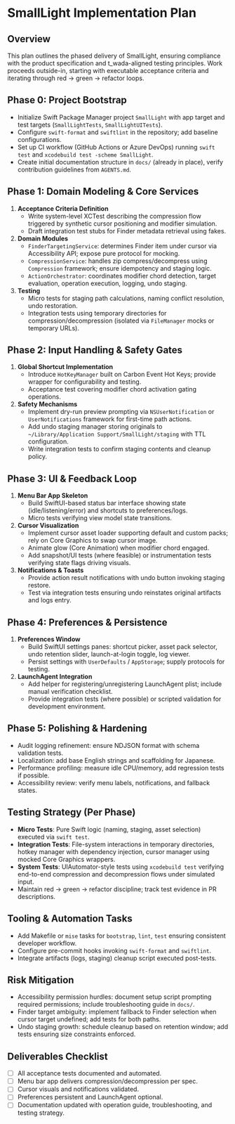 # SmallLight Implementation Plan

## Overview
This plan outlines the phased delivery of SmallLight, ensuring compliance with the product specification and t_wada-aligned testing principles. Work proceeds outside-in, starting with executable acceptance criteria and iterating through red → green → refactor loops.

## Phase 0: Project Bootstrap
- Initialize Swift Package Manager project `SmallLight` with app target and test targets (`SmallLightTests`, `SmallLightUITests`).
- Configure `swift-format` and `swiftlint` in the repository; add baseline configurations.
- Set up CI workflow (GitHub Actions or Azure DevOps) running `swift test` and `xcodebuild test -scheme SmallLight`.
- Create initial documentation structure in `docs/` (already in place), verify contribution guidelines from `AGENTS.md`.

## Phase 1: Domain Modeling & Core Services
1. **Acceptance Criteria Definition**
   - Write system-level XCTest describing the compression flow triggered by synthetic cursor positioning and modifier simulation.
   - Draft integration test stubs for Finder metadata retrieval using fakes.
2. **Domain Modules**
   - `FinderTargetingService`: determines Finder item under cursor via Accessibility API; expose pure protocol for mocking.
   - `CompressionService`: handles zip compress/decompress using `Compression` framework; ensure idempotency and staging logic.
   - `ActionOrchestrator`: coordinates modifier chord detection, target evaluation, operation execution, logging, undo staging.
3. **Testing**
   - Micro tests for staging path calculations, naming conflict resolution, undo restoration.
   - Integration tests using temporary directories for compression/decompression (isolated via `FileManager` mocks or temporary URLs).

## Phase 2: Input Handling & Safety Gates
1. **Global Shortcut Implementation**
   - Introduce `HotKeyManager` built on Carbon Event Hot Keys; provide wrapper for configurability and testing.
   - Acceptance test covering modifier chord activation gating operations.
2. **Safety Mechanisms**
   - Implement dry-run preview prompting via `NSUserNotification` or `UserNotifications` framework for first-time path actions.
   - Add undo staging manager storing originals to `~/Library/Application Support/SmallLight/staging` with TTL configuration.
   - Write integration tests to confirm staging contents and cleanup policy.

## Phase 3: UI & Feedback Loop
1. **Menu Bar App Skeleton**
   - Build SwiftUI-based status bar interface showing state (idle/listening/error) and shortcuts to preferences/logs.
   - Micro tests verifying view model state transitions.
2. **Cursor Visualization**
   - Implement cursor asset loader supporting default and custom packs; rely on Core Graphics to swap cursor image.
   - Animate glow (Core Animation) when modifier chord engaged.
   - Add snapshot/UI tests (where feasible) or instrumentation tests verifying state flags driving visuals.
3. **Notifications & Toasts**
   - Provide action result notifications with undo button invoking staging restore.
   - Test via integration tests ensuring undo reinstates original artifacts and logs entry.

## Phase 4: Preferences & Persistence
1. **Preferences Window**
   - Build SwiftUI settings panes: shortcut picker, asset pack selector, undo retention slider, launch-at-login toggle, log viewer.
   - Persist settings with `UserDefaults` / `AppStorage`; supply protocols for testing.
2. **LaunchAgent Integration**
   - Add helper for registering/unregistering LaunchAgent plist; include manual verification checklist.
   - Provide integration tests (where possible) or scripted validation for development environment.

## Phase 5: Polishing & Hardening
- Audit logging refinement: ensure NDJSON format with schema validation tests.
- Localization: add base English strings and scaffolding for Japanese.
- Performance profiling: measure idle CPU/memory, add regression tests if possible.
- Accessibility review: verify menu labels, notifications, and fallback states.

## Testing Strategy (Per Phase)
- **Micro Tests**: Pure Swift logic (naming, staging, asset selection) executed via `swift test`.
- **Integration Tests**: File-system interactions in temporary directories, hotkey manager with dependency injection, cursor manager using mocked Core Graphics wrappers.
- **System Tests**: UIAutomator-style tests using `xcodebuild test` verifying end-to-end compression and decompression flows under simulated input.
- Maintain red → green → refactor discipline; track test evidence in PR descriptions.

## Tooling & Automation Tasks
- Add Makefile or `mise` tasks for `bootstrap`, `lint`, `test` ensuring consistent developer workflow.
- Configure pre-commit hooks invoking `swift-format` and `swiftlint`.
- Integrate artifacts (logs, staging) cleanup script executed post-tests.

## Risk Mitigation
- Accessibility permission hurdles: document setup script prompting required permissions; include troubleshooting guide in `docs/`.
- Finder target ambiguity: implement fallback to Finder selection when cursor target undefined; add tests for both paths.
- Undo staging growth: schedule cleanup based on retention window; add tests ensuring size constraints enforced.

## Deliverables Checklist
- [ ] All acceptance tests documented and automated.
- [ ] Menu bar app delivers compression/decompression per spec.
- [ ] Cursor visuals and notifications validated.
- [ ] Preferences persistent and LaunchAgent optional.
- [ ] Documentation updated with operation guide, troubleshooting, and testing strategy.
